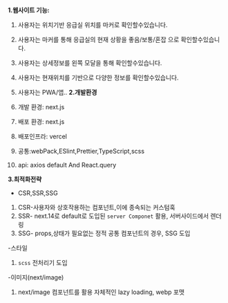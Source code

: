 **1.웹사이트 기능:**

1. 사용자는 위치기반 응급실 위치를 마커로 확인할수있습니다.
2. 사용자는 마커를 통해 응급실의 현재 상황을 좋음/보통/혼잡 으로 확인할수있습니다.
3. 사용자는 상세정보를 왼쪽 모달을 통해 확인할수있습니다.
4. 사용자는 현재위치를 기반으로 다양한 정보를 확인할수있습니다.
5. 사용자는 PWA/앱..
   **2.개발환경**

6. 개발 환경: next.js
7. 배포 환경: next.js
8. 배포인프라: vercel
9. 공통:webPack,ESlint,Prettier,TypeScript,scss
10. api: axios default And React.query

**3.최적화전략**

- CSR,SSR,SSG

1. CSR-사용자와 상호작용하는 컴포넌트,이에 종속되는 커스텀훅
2. SSR- next.14로 default로 도입된 `server Componet` 활용, 서버사이드에서 렌더링
3. SSG- props,상태가 필요없는 정적 공통 컴포넌트의 경우, SSG 도입

-스타일

1. `scss` 전처리기 도입

-이미지(next/image)

1. next/image 컴포넌트를 활용 자체적인 lazy loading, webp 포맷
